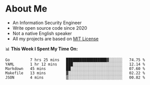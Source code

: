 # About Me

- An Information Security Engineer
- Write open source code since 2020
- Not a native English speaker
- All my projects are based on [MIT License](https://opensource.org/licenses/MIT)

📊 **This Week I Spent My Time On:**
<!--START_SECTION:waka-->
```text
Go         7 hrs 25 mins   ██████████████████▓░░░░░░   74.75 % 
YAML       1 hr 12 mins    ███░░░░░░░░░░░░░░░░░░░░░░   12.14 % 
Markdown   45 mins         ██░░░░░░░░░░░░░░░░░░░░░░░   07.60 % 
Makefile   13 mins         ▓░░░░░░░░░░░░░░░░░░░░░░░░   02.22 % 
JSON       4 mins          ▒░░░░░░░░░░░░░░░░░░░░░░░░   00.82 % 
```
<!--END_SECTION:waka-->

